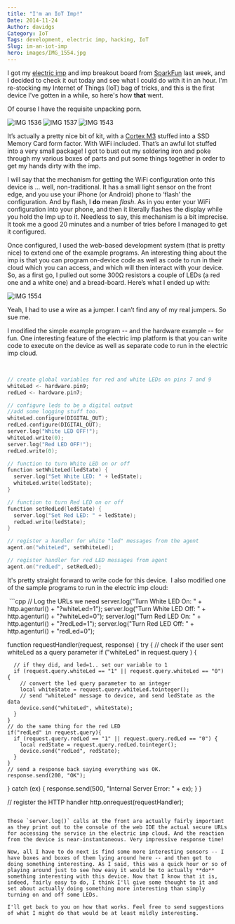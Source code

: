 ```yaml
---
title: "I'm an IoT Imp!"
Date: 2014-11-24
Author: davidgs
Category: IoT
Tags: development, electric imp, hacking, IoT
Slug: im-an-iot-imp
hero: images/IMG_1554.jpg
---
```


I got my [electric imp](http://electricimp.com/) and imp breakout board from [SparkFun](http://www.sparkfun.com) last week, and I decided to check it out today and see what I could do with it in an hour. I'm re-stocking my Internet of Things (IoT) bag of tricks, and this is the first device I've gotten in a while, so here's how **that** went.

Of course I have the requisite unpacking porn.

![IMG 1536](/posts/category/iot/iot-hardware/images/IMG_1536.jpg)
![IMG 1537](/posts/category/iot/iot-hardware/images/IMG_1537.jpg)
![IMG 1543](/posts/category/iot/iot-hardware/images/IMG_1543.jpg)

It’s actually a pretty nice bit of kit, with a [Cortex M3](http://www.arm.com/products/processors/cortex-m/cortex-m3.php) stuffed into a SSD Memory Card form factor. With WiFi included. That’s an awful lot stuffed into a very small package! I got to bust out my soldering iron and poke through my various boxes of parts and put some things together in order to get my hands dirty with the imp.

I will say that the mechanism for getting the WiFi configuration onto this device is … well, non-traditional. It has a small light sensor on the front edge, and you use your iPhone (or Android) phone to ‘flash’ the configuration. And by flash, I **do** mean *flash*. As in you enter your WiFi configuration into your phone, and then it literally flashes the display while you hold the Imp up to it. Needless to say, this mechanism is a bit imprecise. It took me a good 20 minutes and a number of tries before I managed to get it configured.

Once configured, I used the web-based development system (that is pretty nice) to extend one of the example programs. An interesting thing about the imp is that you can program on-device code as well as code to run in their cloud which you can access, and which will then interact with your device. So, as a first go, I pulled out some 300Ω resistors a couple of LEDs (a red one and a white one) and a bread-board. Here’s what I ended up with:

![IMG 1554](/posts/category/iot/iot-hardware/images/IMG_1554.jpg)

Yeah, I had to use a wire as a jumper. I can’t find any of my real jumpers. So sue me.

I modified the simple example program -- and the hardware example -- for fun. One interesting feature of the electric imp platform is that you can write code to execute on the device as well as separate code to run in the electric imp cloud.

 
```cpp
// create global variables for red and white LEDs on pins 7 and 9
whiteLed <- hardware.pin9;
redLed <- hardware.pin7;

// configure leds to be a digital output
//add some logging stuff too.
whiteLed.configure(DIGITAL_OUT);
redLed.configure(DIGITAL_OUT);
server.log("White LED OFF!");
whiteLed.write(0);
server.log("Red LED OFF!");
redLed.write(0);

// function to turn White LED on or off
function setWhiteLed(ledState) {
  server.log("Set White LED: " + ledState);
  whiteLed.write(ledState);
}

// function to turn Red LED on or off
function setRedLed(ledState) {
  server.log("Set Red LED: " + ledState);
  redLed.write(ledState);
}

// register a handler for white "led" messages from the agent
agent.on("whiteLed", setWhiteLed);

// register handler for red LED messages from agent
agent.on("redLed", setRedLed);
```

It's pretty straight forward to write code for this device.  I also modified one of the sample programs to run in the electric imp cloud:

 ```cpp
// Log the URLs we need
server.log("Turn White LED On: " + http.agenturl() + "?whiteLed=1");
server.log("Turn White LED Off: " + http.agenturl() + "?whiteLed=0");
server.log("Turn Red LED On: " + http.agenturl() + "?redLed=1");
server.log("Turn Red LED Off: " + http.agenturl() + "redLed=0");

function requestHandler(request, response) {
  try {
    // check if the user sent whiteLed as a query parameter
    if ("whiteLed" in request.query ) {

      // if they did, and led=1.. set our variable to 1
      if (request.query.whiteLed == "1" || request.query.whiteLed == "0") {
        // convert the led query parameter to an integer
        local whiteState = request.query.whiteLed.tointeger();
        // send "whiteLed" message to device, and send ledState as the data
        device.send("whiteLed", whiteState);
      }
    }
    // do the same thing for the red LED
    if("redLed" in request.query){
      if (request.query.redLed == "1" || request.query.redLed == "0") {
        local redState = request.query.redLed.tointeger();
        device.send("redLed", redState);
      }
    }
    // send a response back saying everything was OK.
    response.send(200, "OK");
  } catch (ex) {
    response.send(500, "Internal Server Error: " + ex);
  }
}

// register the HTTP handler
http.onrequest(requestHandler);
```

Those `server.log()` calls at the front are actually fairly important as they print out to the console of the web IDE the actual secure URLs for accessing the service in the electric imp cloud. And the reaction from the device is near-instantaneous. Very impressive response time!

Now, all I have to do next is find some more interesting sensors -- I have boxes and boxes of them lying around here -- and then get to doing something interesting. As I said, this was a quick hour or so of playing around just to see how easy it would be to actually **do** something interesting with this device. Now that I know that it is, indeed, fairly easy to do, I think I'll give some thought to it and set about actually doing something more interesting than simply turning on and off some LEDs.

I'll get back to you on how that works. Feel free to send suggestions of what I might do that would be at least mildly interesting.
